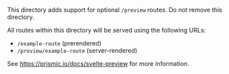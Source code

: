 This directory adds support for optional `/preview` routes. Do not remove this directory.

All routes within this directory will be served using the following URLs:

- `/example-route` (prerendered)
- `/preview/example-route` (server-rendered)

See <https://prismic.io/docs/svelte-preview> for more information.

